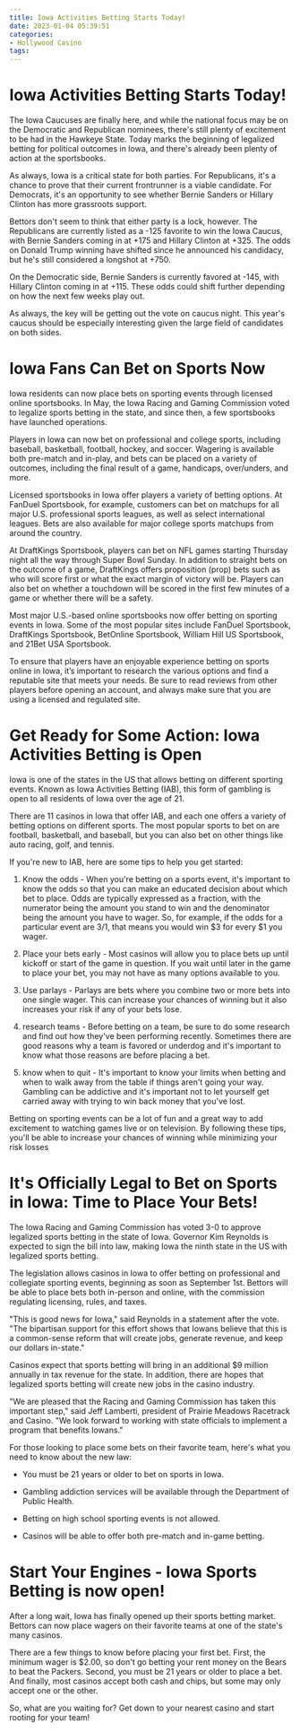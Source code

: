 ```yaml
---
title: Iowa Activities Betting Starts Today!
date: 2023-01-04 05:39:51
categories:
- Hollywood Casino
tags:
---
```



#  Iowa Activities Betting Starts Today!

The Iowa Caucuses are finally here, and while the national focus may be on the Democratic and Republican nominees, there's still plenty of excitement to be had in the Hawkeye State. Today marks the beginning of legalized betting for political outcomes in Iowa, and there's already been plenty of action at the sportsbooks.

As always, Iowa is a critical state for both parties. For Republicans, it's a chance to prove that their current frontrunner is a viable candidate. For Democrats, it's an opportunity to see whether Bernie Sanders or Hillary Clinton has more grassroots support.

Bettors don't seem to think that either party is a lock, however. The Republicans are currently listed as a -125 favorite to win the Iowa Caucus, with Bernie Sanders coming in at +175 and Hillary Clinton at +325. The odds on Donald Trump winning have shifted since he announced his candidacy, but he's still considered a longshot at +750.

On the Democratic side, Bernie Sanders is currently favored at -145, with Hillary Clinton coming in at +115. These odds could shift further depending on how the next few weeks play out.

As always, the key will be getting out the vote on caucus night. This year's caucus should be especially interesting given the large field of candidates on both sides.

#  Iowa Fans Can Bet on Sports Now

Iowa residents can now place bets on sporting events through licensed online sportsbooks. In May, the Iowa Racing and Gaming Commission voted to legalize sports betting in the state, and since then, a few sportsbooks have launched operations.

Players in Iowa can now bet on professional and college sports, including baseball, basketball, football, hockey, and soccer. Wagering is available both pre-match and in-play, and bets can be placed on a variety of outcomes, including the final result of a game, handicaps, over/unders, and more.

Licensed sportsbooks in Iowa offer players a variety of betting options. At FanDuel Sportsbook, for example, customers can bet on matchups for all major U.S. professional sports leagues, as well as select international leagues. Bets are also available for major college sports matchups from around the country.

At DraftKings Sportsbook, players can bet on NFL games starting Thursday night all the way through Super Bowl Sunday. In addition to straight bets on the outcome of a game, DraftKings offers proposition (prop) bets such as who will score first or what the exact margin of victory will be. Players can also bet on whether a touchdown will be scored in the first few minutes of a game or whether there will be a safety.

Most major U.S.-based online sportsbooks now offer betting on sporting events in Iowa. Some of the most popular sites include FanDuel Sportsbook, DraftKings Sportsbook, BetOnline Sportsbook, William Hill US Sportsbook, and 21Bet USA Sportsbook.

To ensure that players have an enjoyable experience betting on sports online in Iowa, it’s important to research the various options and find a reputable site that meets your needs. Be sure to read reviews from other players before opening an account, and always make sure that you are using a licensed and regulated site.

#  Get Ready for Some Action: Iowa Activities Betting is Open

Iowa is one of the states in the US that allows betting on different sporting events. Known as Iowa Activities Betting (IAB), this form of gambling is open to all residents of Iowa over the age of 21.

There are 11 casinos in Iowa that offer IAB, and each one offers a variety of betting options on different sports. The most popular sports to bet on are football, basketball, and baseball, but you can also bet on other things like auto racing, golf, and tennis.

If you're new to IAB, here are some tips to help you get started:

1. Know the odds - When you're betting on a sports event, it's important to know the odds so that you can make an educated decision about which bet to place. Odds are typically expressed as a fraction, with the numerator being the amount you stand to win and the denominator being the amount you have to wager. So, for example, if the odds for a particular event are 3/1, that means you would win $3 for every $1 you wager.

2. Place your bets early - Most casinos will allow you to place bets up until kickoff or start of the game in question. If you wait until later in the game to place your bet, you may not have as many options available to you.

3. Use parlays - Parlays are bets where you combine two or more bets into one single wager. This can increase your chances of winning but it also increases your risk if any of your bets lose.

4. research teams - Before betting on a team, be sure to do some research and find out how they've been performing recently. Sometimes there are good reasons why a team is favored or underdog and it's important to know what those reasons are before placing a bet.

5. know when to quit - It's important to know your limits when betting and when to walk away from the table if things aren't going your way. Gambling can be addictive and it's important not to let yourself get carried away with trying to win back money that you've lost.

Betting on sporting events can be a lot of fun and a great way to add excitement to watching games live or on television. By following these tips, you'll be able to increase your chances of winning while minimizing your risk losses

#  It's Officially Legal to Bet on Sports in Iowa: Time to Place Your Bets!

The Iowa Racing and Gaming Commission has voted 3-0 to approve legalized sports betting in the state of Iowa. Governor Kim Reynolds is expected to sign the bill into law, making Iowa the ninth state in the US with legalized sports betting.

The legislation allows casinos in Iowa to offer betting on professional and collegiate sporting events, beginning as soon as September 1st. Bettors will be able to place bets both in-person and online, with the commission regulating licensing, rules, and taxes.

"This is good news for Iowa," said Reynolds in a statement after the vote. "The bipartisan support for this effort shows that Iowans believe that this is a common-sense reform that will create jobs, generate revenue, and keep our dollars in-state."

Casinos expect that sports betting will bring in an additional $9 million annually in tax revenue for the state. In addition, there are hopes that legalized sports betting will create new jobs in the casino industry.

"We are pleased that the Racing and Gaming Commission has taken this important step," said Jeff Lamberti, president of Prairie Meadows Racetrack and Casino. "We look forward to working with state officials to implement a program that benefits Iowans."

For those looking to place some bets on their favorite team, here's what you need to know about the new law:

* You must be 21 years or older to bet on sports in Iowa.

* Gambling addiction services will be available through the Department of Public Health.

* Betting on high school sporting events is not allowed.

* Casinos will be able to offer both pre-match and in-game betting.

#  Start Your Engines - Iowa Sports Betting is now open!

After a long wait, Iowa has finally opened up their sports betting market. Bettors can now place wagers on their favorite teams at one of the state's many casinos.

There are a few things to know before placing your first bet. First, the minimum wager is $2.00, so don't go betting your rent money on the Bears to beat the Packers. Second, you must be 21 years or older to place a bet. And finally, most casinos accept both cash and chips, but some may only accept one or the other.

So, what are you waiting for? Get down to your nearest casino and start rooting for your team!